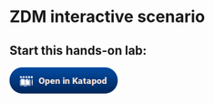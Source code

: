 # ZDM interactive scenario

## Start this hands-on lab:

[![Open in Katapod](https://github.com/DataStax-Academy/katapod-shared-assets/blob/main/images/open-in-katapod.png)](https://gitpod.io/#https://github.com/DataStax-Academy/zdm-scenario-katapod.git)
